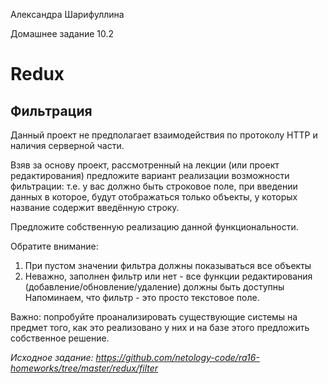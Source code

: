 Александра Шарифуллина

Домашнее задание 10.2

<h1>Redux</h1>

<h2>Фильтрация</h2>

Данный проект не предполагает взаимодействия по протоколу HTTP и наличия серверной части.

Взяв за основу проект, рассмотренный на лекции (или проект редактирования) предложите вариант реализации возможности фильтрации: т.е. у вас должно быть строковое поле, при введении данных в которое, будут отображаться только объекты, у которых название содержит введённую строку.

Предложите собственную реализацию данной функциональности.

Обратите внимание:
1. При пустом значении фильтра должны показываться все объекты
2. Неважно, заполнен фильтр или нет - все функции редактирования (добавление/обновление/удаление) должны быть доступны
Напоминаем, что фильтр - это просто текстовое поле.

Важно: попробуйте проанализировать существующие системы на предмет того, как это реализовано у них и на базе этого предложить собственное решение.

<i>Исходное задание: https://github.com/netology-code/ra16-homeworks/tree/master/redux/filter</i>
